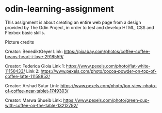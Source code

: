 # odin-learning-assignment

This assignment is about creating an entire web page from a design provided by The Odin Project, in order to test and develop HTML, CSS and Flexbox basic skills. 

Picture credits

Creator: BenediktGeyer
Link: https://pixabay.com/photos/coffee-coffee-beans-heart-i-love-2918559/

Creator: Federica Gioia
Link 1: https://www.pexels.com/photo/flat-white-11150433/
Link 2: https://www.pexels.com/photo/cocoa-powder-on-top-of-coffee-latte-11158852/

Creator: Arshad Sutar
Link: https://www.pexels.com/photo/top-view-photo-of-coffee-near-tablet-1749303/

Creator: Marwa Shueib
Link: https://www.pexels.com/photo/green-cup-with-coffee-on-the-table-13212792/